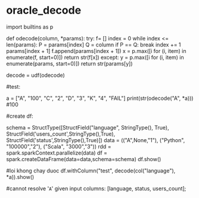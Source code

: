 # oracle_decode

import builtins as p

def odecode(column, *params):
  try:
    f= []
    index = 0
    while index <= len(params):
      P = params[index]
      Q = column
      if P == Q:
        break
      index += 1
      params[index + 1]
    f.append(params[index + 1])
    x = p.max([i for (i, item) in enumerate(f, start=0)])
    return str(f[x])
  except:
    y = p.max([i for (i, item) in enumerate(params, start=0)])
    return str(params[y])

decode = udf(odecode)

#test:

a = ["A", "100", "C", "2", "D", "3", "K", "4", "FAIL"]
print(str(odecode("A", *a)))
#100


#create df:


schema = StructType([StructField("language", StringType(), True), 
                 StructField('users_count',StringType(),True), 
                 StructField('status',StringType(),True)])
data = (("A",None,"1"), ("Python", "100000","2"), ("Scala", "3000","3"))
rdd = spark.sparkContext.parallelize(data)
df = spark.createDataFrame(data=data,schema=schema)
df.show()


#loi khong chay duoc 
df.withColumn("test", decode(col("language"), *a)).show()  

#cannot resolve '`A`' given input columns: [language, status, users_count];
